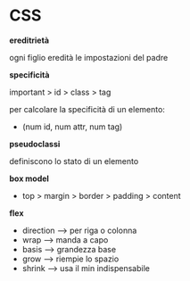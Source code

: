 # CSS

**ereditrietà**

ogni figlio eredità le impostazioni del padre

**specificità**

important > id > class > tag

per calcolare la specificità di un elemento:
* (num id, num attr, num tag)

**pseudoclassi**

definiscono lo stato di un elemento

**box model**

* top > margin > border > padding > content

**flex**

* direction --> per riga o colonna
* wrap --> manda a capo
* basis --> grandezza base
* grow --> riempie lo spazio
* shrink --> usa il min indispensabile